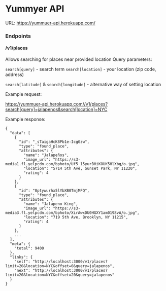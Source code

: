 # Yummyer API

URL: https://yummuer-api.herokuapp.com/

### Endpoints

#### /v1/places

Allows searching for places near provided location
Query parameters:

`search[query]` - search term
`search[location]` - your location (zip code, address)

`search[latitude]` & `search[longitude]` - alternative way of setting location


Example request:

https://yummuer-api.herokuapp.com//v1/places?search[query]=jalapenos&search[location]=NYC

Example response:

```
{
  "data": [
    {
      "id": "_sTaigaHcK8Pb1e-IcgGzw",
      "type": "found_place",
      "attributes": {
        "name": "Jalapeños",
        "image_url": "https://s3-media1.fl.yelpcdn.com/bphoto/Uf5_15yurBHiKOUK5HlXbg/o.jpg",
        "location": "5714 5th Ave, Sunset Park, NY 11220",
        "rating": 4
      }
    },
    {
      "id": "8ptywurhx5lYbXB0TmjMFQ",
      "type": "found_place",
      "attributes": {
        "name": "Jalapeno King",
        "image_url": "https://s3-media3.fl.yelpcdn.com/bphoto/XirAwxDU0HGXY1am0198vA/o.jpg",
        "location": "719 5th Ave, Brooklyn, NY 11215",
        "rating": 4
      }
    },
    ...
  ],
  "meta": {
    "total": 9400
  },
  "links": {
    "self": "http://localhost:3000/v1/places?limit=20&location=NYC&offset=0&query=jalapenos",
    "next": "http://localhost:3000/v1/places?limit=20&location=NYC&offset=20&query=jalapenos"
  }
}

```
